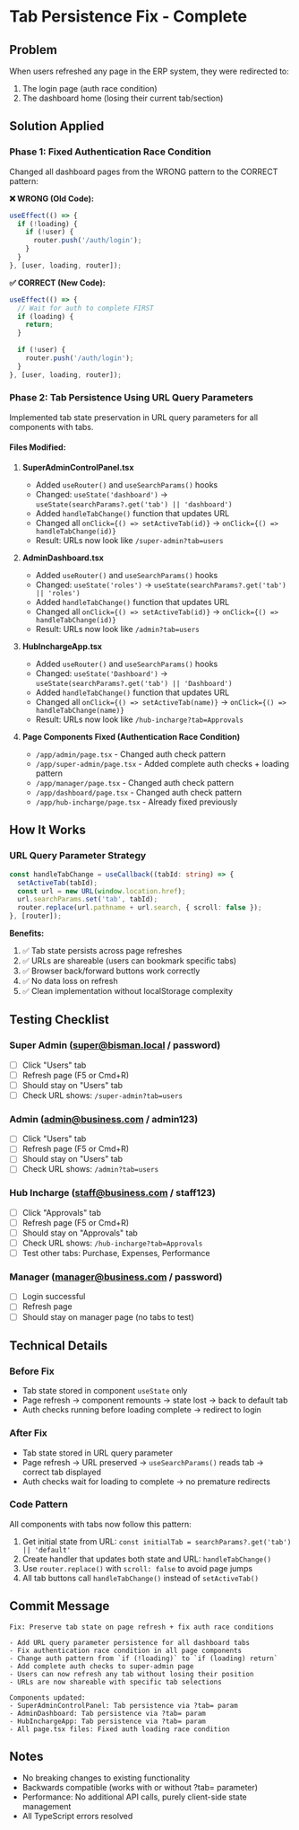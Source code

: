 # Tab Persistence Fix - Complete

## Problem
When users refreshed any page in the ERP system, they were redirected to:
1. The login page (auth race condition)
2. The dashboard home (losing their current tab/section)

## Solution Applied

### Phase 1: Fixed Authentication Race Condition
Changed all dashboard pages from the WRONG pattern to the CORRECT pattern:

**❌ WRONG (Old Code):**
```typescript
useEffect(() => {
  if (!loading) {
    if (!user) {
      router.push('/auth/login');
    }
  }
}, [user, loading, router]);
```

**✅ CORRECT (New Code):**
```typescript
useEffect(() => {
  // Wait for auth to complete FIRST
  if (loading) {
    return;
  }
  
  if (!user) {
    router.push('/auth/login');
  }
}, [user, loading, router]);
```

### Phase 2: Tab Persistence Using URL Query Parameters

Implemented tab state preservation in URL query parameters for all components with tabs.

#### Files Modified:

1. **SuperAdminControlPanel.tsx**
   - Added `useRouter()` and `useSearchParams()` hooks
   - Changed: `useState('dashboard')` → `useState(searchParams?.get('tab') || 'dashboard')`
   - Added `handleTabChange()` function that updates URL
   - Changed all `onClick={() => setActiveTab(id)}` → `onClick={() => handleTabChange(id)}`
   - Result: URLs now look like `/super-admin?tab=users`

2. **AdminDashboard.tsx**
   - Added `useRouter()` and `useSearchParams()` hooks
   - Changed: `useState('roles')` → `useState(searchParams?.get('tab') || 'roles')`
   - Added `handleTabChange()` function that updates URL
   - Changed all `onClick={() => setActiveTab(id)}` → `onClick={() => handleTabChange(id)}`
   - Result: URLs now look like `/admin?tab=users`

3. **HubInchargeApp.tsx**
   - Added `useRouter()` and `useSearchParams()` hooks
   - Changed: `useState('Dashboard')` → `useState(searchParams?.get('tab') || 'Dashboard')`
   - Added `handleTabChange()` function that updates URL
   - Changed all `onClick={() => setActiveTab(name)}` → `onClick={() => handleTabChange(name)}`
   - Result: URLs now look like `/hub-incharge?tab=Approvals`

4. **Page Components Fixed (Authentication Race Condition)**
   - `/app/admin/page.tsx` - Changed auth check pattern
   - `/app/super-admin/page.tsx` - Added complete auth checks + loading pattern
   - `/app/manager/page.tsx` - Changed auth check pattern
   - `/app/dashboard/page.tsx` - Changed auth check pattern
   - `/app/hub-incharge/page.tsx` - Already fixed previously

## How It Works

### URL Query Parameter Strategy
```typescript
const handleTabChange = useCallback((tabId: string) => {
  setActiveTab(tabId);
  const url = new URL(window.location.href);
  url.searchParams.set('tab', tabId);
  router.replace(url.pathname + url.search, { scroll: false });
}, [router]);
```

**Benefits:**
1. ✅ Tab state persists across page refreshes
2. ✅ URLs are shareable (users can bookmark specific tabs)
3. ✅ Browser back/forward buttons work correctly
4. ✅ No data loss on refresh
5. ✅ Clean implementation without localStorage complexity

## Testing Checklist

### Super Admin (super@bisman.local / password)
- [ ] Click "Users" tab
- [ ] Refresh page (F5 or Cmd+R)
- [ ] Should stay on "Users" tab
- [ ] Check URL shows: `/super-admin?tab=users`

### Admin (admin@business.com / admin123)
- [ ] Click "Users" tab
- [ ] Refresh page (F5 or Cmd+R)
- [ ] Should stay on "Users" tab
- [ ] Check URL shows: `/admin?tab=users`

### Hub Incharge (staff@business.com / staff123)
- [ ] Click "Approvals" tab
- [ ] Refresh page (F5 or Cmd+R)
- [ ] Should stay on "Approvals" tab
- [ ] Check URL shows: `/hub-incharge?tab=Approvals`
- [ ] Test other tabs: Purchase, Expenses, Performance

### Manager (manager@business.com / password)
- [ ] Login successful
- [ ] Refresh page
- [ ] Should stay on manager page (no tabs to test)

## Technical Details

### Before Fix
- Tab state stored in component `useState` only
- Page refresh → component remounts → state lost → back to default tab
- Auth checks running before loading complete → redirect to login

### After Fix
- Tab state stored in URL query parameter
- Page refresh → URL preserved → `useSearchParams()` reads tab → correct tab displayed
- Auth checks wait for loading to complete → no premature redirects

### Code Pattern
All components with tabs now follow this pattern:
1. Get initial state from URL: `const initialTab = searchParams?.get('tab') || 'default'`
2. Create handler that updates both state and URL: `handleTabChange()`
3. Use `router.replace()` with `scroll: false` to avoid page jumps
4. All tab buttons call `handleTabChange()` instead of `setActiveTab()`

## Commit Message
```
Fix: Preserve tab state on page refresh + fix auth race conditions

- Add URL query parameter persistence for all dashboard tabs
- Fix authentication race condition in all page components
- Change auth pattern from `if (!loading)` to `if (loading) return`
- Add complete auth checks to super-admin page
- Users can now refresh any tab without losing their position
- URLs are now shareable with specific tab selections

Components updated:
- SuperAdminControlPanel: Tab persistence via ?tab= param
- AdminDashboard: Tab persistence via ?tab= param
- HubInchargeApp: Tab persistence via ?tab= param
- All page.tsx files: Fixed auth loading race condition
```

## Notes
- No breaking changes to existing functionality
- Backwards compatible (works with or without ?tab= parameter)
- Performance: No additional API calls, purely client-side state management
- All TypeScript errors resolved
